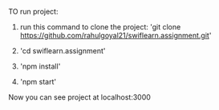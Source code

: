 TO run project:

1. run this command to clone the project:
   'git clone https://github.com/rahulgoyal21/swiflearn.assignment.git'

2. 'cd swiflearn.assignment'

3. 'npm install'

4. 'npm start'

Now you can see project at localhost:3000
